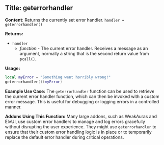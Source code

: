 ## Title: geterrorhandler

**Content:**
Returns the currently set error handler.
`handler = geterrorhandler()`

**Returns:**
- `handler`
  - *function* - The current error handler. Receives a message as an argument, normally a string that is the second return value from `pcall()`.

**Usage:**
```lua
local myError = "Something went horribly wrong!"
geterrorhandler()(myError)
```

**Example Use Case:**
The `geterrorhandler` function can be used to retrieve the current error handler function, which can then be invoked with a custom error message. This is useful for debugging or logging errors in a controlled manner.

**Addons Using This Function:**
Many large addons, such as WeakAuras and ElvUI, use custom error handlers to manage and log errors gracefully without disrupting the user experience. They might use `geterrorhandler` to ensure that their custom error handling logic is in place or to temporarily replace the default error handler during critical operations.